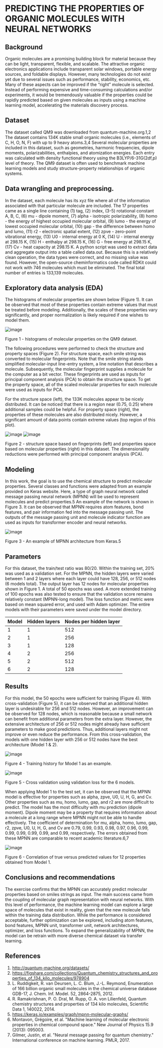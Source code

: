 # PREDICTING THE PROPERTIES OF ORGANIC MOLECULES WITH NEURAL NETWORKS

## Background

Organic molecules are a promising building block for material because they can be light, transparent, flexible, and scalable. The attractive organic electronics applications include transparent solar windows, portable energy sources, and foldable displays. However, many technologies do not exist yet due to several issues such as performance, stability, economics, etc. Many of these aspects can be improved if the “right” molecule is selected. Instead of performing expensive and time-consuming calculations and/or experiments, it would be tremendously valuable if the properties could be rapidly predicted based on given molecules as inputs using a machine learning model, accelerating the materials discovery process.

## Dataset

The dataset called QM9 was downloaded from quantum-machine.org.1,2 The dataset contains 134K stable small organic molecules (i.e., elements of C, H, O, N, F) with up to 9 heavy atoms.3,4 Several molecular properties are included in this dataset, such as geometries, harmonic frequencies, dipole moments, polarizabilities, enthalpies, and atomization energies. Each entry was calculated with density functional theory using the B3LYP/6-31G(2df,p) level of theory. The QM9 dataset is often used to benchmark machine learning models and study structure-property relationships of organic systems.

## Data wrangling and preprocessing.

In the dataset, each molecule has its xyz file where all of the information associated with that particular molecule are included. The 17 properties came as a single line containing (1) tag, (2) index, (3-5) rotational constant A, B, C, (6) mu - dipole moment, (7) alpha - isotropic polarizability, (8) homo - the energy of highest occupied molecular orbital, (9) lumo - the energy of lowest occupied molecular orbital, (10) gap - the difference between homo and lumo, (11) r2 - electronic spatial extent, (12) zpve - zero-point vibrational energy, (13) U0 - internal energy at 0 K, (14) U - internal energy at 298.15 K, (15) H - enthalpy at 298.15 K, (16) G - free energy at 298.15 K, (17) Cv - heat capacity at 298.15 K. A python script was used to extract data and aggregate output into a table called data.out. Because this is a relatively clean operation, the data types were correct, and no missing value was found. However, the open-source cheminformatics code called RDKit could not work with 746 molecules which must be eliminated. The final total number of entries is 133,139 molecules.

## Exploratory data analysis (EDA)

The histograms of molecular properties are shown below (Figure 1). It can be observed that most of these properties contain extreme values that must be treated before modeling. Additionally, the scales of these properties vary significantly, and proper normalization is likely required if one wishes to model them.

![image](https://github.com/gt2199/Molecules/blob/main/notebooks/distributions.png)

Figure 1 - histograms of molecular properties on the QM9 dataset.

The following procedures were performed to check the structure and property spaces (Figure 2). For structure space, each smile string was converted to molecular fingerprints. Note that the smile string stands simplified molecular-input line-entry system, a line notation that describes a molecule. Subsequently, the molecular fingerprint supplies a molecule for the computer as a bit vector. These fingerprints are used as inputs for principal component analysis (PCA) to obtain the structure space. To get the property space, all of the scaled molecular properties for each molecule were used as inputs for PCA.

For the structure space (left), the 133K molecules appear to be nicely distributed. It can be noticed that there is a region near (0.75, 0.25) where additional samples could be helpful. For property space (right), the properties of these molecules are also distributed nicely. However, a significant amount of data points contain extreme values (top region of this plot).

![image](https://github.com/gt2199/Molecules/blob/main/notebooks/structure.png)
![image](https://github.com/gt2199/Molecules/blob/main/notebooks/property.png)

Figure 2 - structure space based on fingerprints (left) and properties space based on molecular properties (right) in this dataset. The dimensionality reductions were performed with principal component analysis (PCA).

## Modeling

In this work, the goal is to use the chemical structure to predict molecular properties. Several classes and functions were adapted from an example provided on Keras website. Here, a type of graph neural network called message passing neural network (MPNN) will be used to represent molecules and predict properties.5 An example of the network is shown in Figure 3. It can be observed that MPNN requires atom features, bond features, and pair information fed into the message passing unit. The outputs of the message passing unit and molecule indicator function are used as inputs for transformer encoder and neural networks.

![image](https://keras.io/img/examples/graph/mpnn-molecular-graphs/mpnn-molecular-graphs_21_0.png)

Figure 3 - An example of MPNN architecture from Keras.5

## Parameters

For this dataset, the train/test ratio was 80/20. Within the training set, 20% was used as a validation set. For the MPNN, the hidden layers were varied between 1 and 2 layers where each layer could have 128, 256, or 512 nodes (6 models total). The output layer has 12 nodes for molecular properties shown in Figure 1. A total of 50 epochs was used. A more extended training of 100 epochs was also tested to ensure that the validation score remains relatively constant (MPNN-long model). The loss function and metric were based on mean squared error, and used with Adam optimizer. The entire models with their parameters were saved under the model directory.


| Model  | Hidden layers | Nodes per hidden layer |
| ------------- | ------------- | ------------- |
| 1  | 1  | 512  |
| 2  | 1  | 256  |
| 3  | 1  | 128  |
| 4  | 2  | 256  |
| 5  | 2  | 512  |
| 6  | 2  | 128  |


## Results

For this model, the 50 epochs were sufficient for training (Figure 4). With cross-validation (Figure 5), it can be observed that an additional hidden layer is undesirable for 256 and 512 nodes. However, an improvement can be observed for 128 nodes, which is reasonable because a small network can benefit from additional parameters from the extra layer. However, the extensive architecture of 256 or 512 nodes might already have sufficient parameters to make good predictions. Thus, additional layers might not improve or even reduce the performance. From this cross-validation, the models with one hidden layer with 256 or 512 nodes have the best architecture (Model 1 & 2).

![image](https://github.com/gt2199/Molecules/blob/main/notebooks/training.png)

Figure 4 - Training history for Model 1 as an example.

![image](https://github.com/gt2199/Molecules/blob/main/notebooks/cross-validation.svg)

Figure 5 - Cross validation using validation loss for the 6 models.


When applying Model 1 to the test set, it can be observed that the MPNN model is effective for properties such as alpha, zpve, U0, U, H, G, and Cv. Other properties such as mu, homo, lumo, gap, and r2 are more difficult to predict. The model has the most difficulty with mu prediction (dipole moment). Dipole moment may be a property that requires information about a molecule at a long range where MPNN might not be able to handle effectively. The coefficient of determination for mu, alpha, homo, lumo, gap, r2, zpve, U0, U, H, G, and Cv are 0.79, 0.99, 0.93, 0.98, 0.97, 0.96, 0.99, 0.99, 0.99, 0.99, 0.99, and 0.99, respectively. The errors obtained from these MPNN are comparable to recent academic literature.6,7

![image](https://github.com/gt2199/Molecules/blob/main/notebooks/test.png)

Figure 6 - Correlation of true versus predicted values for 12 properties obtained from Model 1.

## Conclusions and recommendations

The exercise confirms that the MPNN can accurately predict molecular properties based on smiles strings as input. The main success came from the coupling of molecular graph representation with neural networks. With this level of performance, the machine learning model can explore a large space of molecules that exist in reality, given that the new molecule falls within the training data distribution. While the performance is considered acceptable, further optimization can be explored, including atom features, bond features, MPNN unit, transformer unit, network architectures, optimizer, and loss functions. To expand the generalizability of MPNN, the model can be retrain with more diverse chemical dataset via transfer learning.

## References

1.	http://quantum-machine.org/datasets/
2.	https://figshare.com/collections/Quantum_chemistry_structures_and_properties_of_134_kilo_molecules/978904
3.	L. Ruddigkeit, R. van Deursen, L. C. Blum, J.-L. Reymond, Enumeration of 166 billion organic small molecules in the chemical universe database GDB-17, J. Chem. Inf. Model. 52, 2864-2875, 2012.
4.	R. Ramakrishnan, P. O. Dral, M. Rupp, O. A. von Lilienfeld, Quantum chemistry structures and properties of 134 kilo molecules, Scientific Data 1, 140022, 2014.
5.	https://keras.io/examples/graph/mpnn-molecular-graphs/
6.	Montavon, Grégoire, et al. "Machine learning of molecular electronic properties in chemical compound space." New Journal of Physics 15.9 (2013): 095003.
7.	Gilmer, Justin, et al. "Neural message passing for quantum chemistry." International conference on machine learning. PMLR, 2017.
